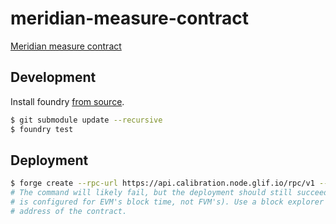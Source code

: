 # meridian-measure-contract
[Meridian measure contract](https://pl-strflt.notion.site/Meridian-Design-Doc-03-Evaluation-dissected-52803c22ee564e2ab8a86756fffa2693?pvs=4)

## Development

Install foundry [from source](https://github.com/filecoin-saturn/contracts/blob/ab65e7e25021396b579c663fc884ce85bad2e8b9/README.md#how-to).

```bash
$ git submodule update --recursive
$ foundry test
```

## Deployment

```bash
$ forge create --rpc-url https://api.calibration.node.glif.io/rpc/v1 --private-key <your_private_key> src/Measure.sol:Measure
# The command will likely fail, but the deployment should still succeed (Foundry
# is configured for EVM's block time, not FVM's). Use a block explorer to find the
# address of the contract.
```
